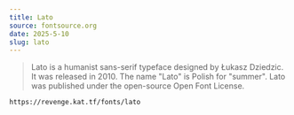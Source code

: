 ```yaml
---
title: Lato
source: fontsource.org
date: 2025-5-10
slug: lato
---
```

> Lato is a humanist sans-serif typeface designed by Łukasz Dziedzic. It was released in 2010. The name "Lato" is Polish for "summer". Lato was published under the open-source Open Font License.

```html title="Paste the font link in your Revenge app"
https://revenge.kat.tf/fonts/lato
```